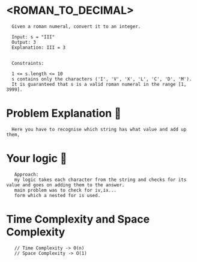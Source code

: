 # <ROMAN_TO_DECIMAL>
      Given a roman numeral, convert it to an integer.

      Input: s = "III"
      Output: 3
      Explanation: III = 3


      Constraints:

      1 <= s.length <= 10
      s contains only the characters ('I', 'V', 'X', 'L', 'C', 'D', 'M').
      It is guaranteed that s is a valid roman numeral in the range [1, 3999].
# Problem Explanation 🚀
      Here you have to recognise which string has what value and add up them,
# Your logic 🤯
       Approach:
       my logic takes each character from the string and checks for its value and goes on adding them to the answer.
       main problem was to check for iv,ix...
       form which a nested for is used.
# Time Complexity and Space Complexity
       // Time Complexity -> O(n)
       // Space Complexity -> O(1)
